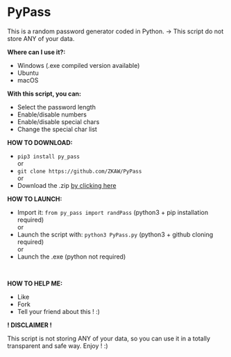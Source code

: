 # PyPass
This is a random password generator coded in Python.
-> This script do not store ANY of your data.

**Where can I use it?:**

- Windows (.exe compiled version available)
- Ubuntu
- macOS

**With this script, you can:**

- Select the password length
- Enable/disable numbers
- Enable/disable special chars
- Change the special char list

**HOW TO DOWNLOAD:**

* `pip3 install py_pass`
<br/> or <br/>
* `git clone https://github.com/ZKAW/PyPass`
<br/> or <br/>
* Download the .zip [by clicking here](https://github.com/ZKAW/Py-Pass/archive/master.zip)

**HOW TO LAUNCH:**

* Import it: `from py_pass import randPass` (python3 + pip installation required)
<br/> or <br/>
* Launch the script with: `python3 PyPass.py` (python3 + github cloning required)
<br/> or <br/>
* Launch the .exe (python not required)
<br/>

**HOW TO HELP ME:**

- Like
- Fork
- Tell your friend about this ! :)

**! DISCLAIMER !**

This script is not storing ANY of your data, so you can use it in a totally transparent and safe way. Enjoy ! :)

